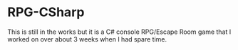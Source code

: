 # RPG-CSharp
This is still in the works but it is a C# console RPG/Escape Room game that I worked on over about 3 weeks when I had spare time. 
